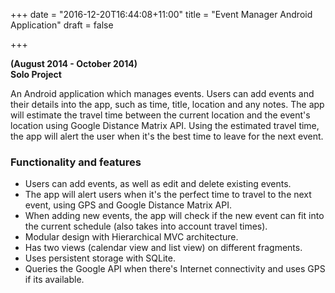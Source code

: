 +++
date = "2016-12-20T16:44:08+11:00"
title = "Event Manager Android Application"
draft = false

+++

**(August 2014 - October 2014)**  
**Solo Project**

An Android application which manages events. Users can add events and their details into the app, such as
time, title, location and any notes. The app will estimate the travel time between the current location
and the event's location using Google Distance Matrix API. Using the estimated travel time, the app will
alert the user when it's the best time to leave for the next event.

### Functionality and features

*   Users can add events, as well as edit and delete existing events.
*   The app will alert users when it's the perfect time to travel to the next event, using GPS and Google Distance Matrix API.
*   When adding new events, the app will check if the new event can fit into the current schedule (also takes into account travel times).
*   Modular design with Hierarchical MVC architecture.
*   Has two views (calendar view and list view) on different fragments.
*   Uses persistent storage with SQLite.
*   Queries the Google API when there's Internet connectivity and uses GPS if its available.